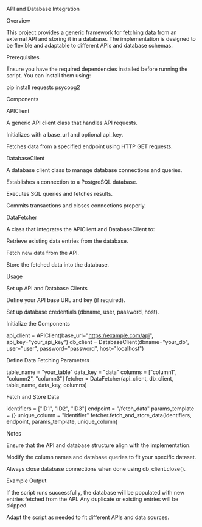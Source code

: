 API and Database Integration

Overview

This project provides a generic framework for fetching data from an external API and storing it in a database. The implementation is designed to be flexible and adaptable to different APIs and database schemas.

Prerequisites

Ensure you have the required dependencies installed before running the script. You can install them using:

pip install requests psycopg2

Components

APIClient

A generic API client class that handles API requests.

Initializes with a base_url and optional api_key.

Fetches data from a specified endpoint using HTTP GET requests.

DatabaseClient

A database client class to manage database connections and queries.

Establishes a connection to a PostgreSQL database.

Executes SQL queries and fetches results.

Commits transactions and closes connections properly.

DataFetcher

A class that integrates the APIClient and DatabaseClient to:

Retrieve existing data entries from the database.

Fetch new data from the API.

Store the fetched data into the database.

Usage

Set up API and Database Clients

Define your API base URL and key (if required).

Set up database credentials (dbname, user, password, host).

Initialize the Components

api_client = APIClient(base_url="https://example.com/api", api_key="your_api_key")
db_client = DatabaseClient(dbname="your_db", user="user", password="password", host="localhost")

Define Data Fetching Parameters

table_name = "your_table"
data_key = "data"
columns = ["column1", "column2", "column3"]
fetcher = DataFetcher(api_client, db_client, table_name, data_key, columns)

Fetch and Store Data

identifiers = ["ID1", "ID2", "ID3"]
endpoint = "/fetch_data"
params_template = {}
unique_column = "identifier"
fetcher.fetch_and_store_data(identifiers, endpoint, params_template, unique_column)

Notes

Ensure that the API and database structure align with the implementation.

Modify the column names and database queries to fit your specific dataset.

Always close database connections when done using db_client.close().

Example Output

If the script runs successfully, the database will be populated with new entries fetched from the API. Any duplicate or existing entries will be skipped.

Adapt the script as needed to fit different APIs and data sources.


